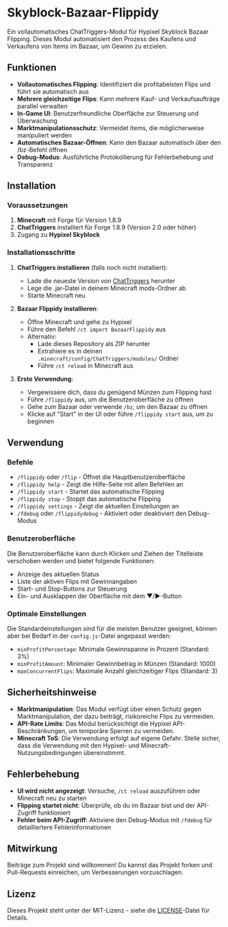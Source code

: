 # Skyblock-Bazaar-Flippidy

Ein vollautomatisches ChatTriggers-Modul für Hypixel Skyblock Bazaar Flipping. Dieses Modul automatisiert den Prozess des Kaufens und Verkaufens von Items im Bazaar, um Gewinn zu erzielen.

## Funktionen

- **Vollautomatisches Flipping**: Identifiziert die profitabelsten Flips und führt sie automatisch aus
- **Mehrere gleichzeitige Flips**: Kann mehrere Kauf- und Verkaufsaufträge parallel verwalten
- **In-Game UI**: Benutzerfreundliche Oberfläche zur Steuerung und Überwachung
- **Marktmanipulationsschutz**: Vermeidet Items, die möglicherweise manipuliert werden
- **Automatisches Bazaar-Öffnen**: Kann den Bazaar automatisch über den /bz-Befehl öffnen
- **Debug-Modus**: Ausführliche Protokollierung für Fehlerbehebung und Transparenz

## Installation

### Voraussetzungen

1. **Minecraft** mit Forge für Version 1.8.9
2. **ChatTriggers** installiert für Forge 1.8.9 (Version 2.0 oder höher)
3. Zugang zu **Hypixel Skyblock**

### Installationsschritte

1. **ChatTriggers installieren** (falls noch nicht installiert):
   - Lade die neueste Version von [ChatTriggers](https://www.chattriggers.com/) herunter
   - Lege die .jar-Datei in deinem Minecraft mods-Ordner ab
   - Starte Minecraft neu

2. **Bazaar Flippidy installieren**:
   - Öffne Minecraft und gehe zu Hypixel
   - Führe den Befehl `/ct import BazaarFlippidy` aus
   - Alternativ:
     - Lade dieses Repository als ZIP herunter
     - Extrahiere es in deinen `.minecraft/config/ChatTriggers/modules/` Ordner
     - Führe `/ct reload` in Minecraft aus

3. **Erste Verwendung**:
   - Vergewissere dich, dass du genügend Münzen zum Flipping hast
   - Führe `/flippidy` aus, um die Benutzeroberfläche zu öffnen
   - Gehe zum Bazaar oder verwende `/bz`, um den Bazaar zu öffnen
   - Klicke auf "Start" in der UI oder führe `/flippidy start` aus, um zu beginnen

## Verwendung

### Befehle

- `/flippidy` oder `/flip` - Öffnet die Hauptbenutzeroberfläche
- `/flippidy help` - Zeigt die Hilfe-Seite mit allen Befehlen an
- `/flippidy start` - Startet das automatische Flipping
- `/flippidy stop` - Stoppt das automatische Flipping
- `/flippidy settings` - Zeigt die aktuellen Einstellungen an
- `/fdebug` oder `/flippidydebug` - Aktiviert oder deaktiviert den Debug-Modus

### Benutzeroberfläche

Die Benutzeroberfläche kann durch Klicken und Ziehen der Titelleiste verschoben werden und bietet folgende Funktionen:

- Anzeige des aktuellen Status
- Liste der aktiven Flips mit Gewinnangaben
- Start- und Stop-Buttons zur Steuerung
- Ein- und Ausklappen der Oberfläche mit dem ▼/▶-Button

### Optimale Einstellungen

Die Standardeinstellungen sind für die meisten Benutzer geeignet, können aber bei Bedarf in der `config.js`-Datei angepasst werden:

- `minProfitPercentage`: Minimale Gewinnspanne in Prozent (Standard: 3%)
- `minProfitAmount`: Minimaler Gewinnbetrag in Münzen (Standard: 1000)
- `maxConcurrentFlips`: Maximale Anzahl gleichzeitiger Flips (Standard: 3)

## Sicherheitshinweise

- **Marktmanipulation**: Das Modul verfügt über einen Schutz gegen Marktmanipulation, der dazu beiträgt, risikoreiche Flips zu vermeiden.
- **API-Rate Limits**: Das Modul berücksichtigt die Hypixel API-Beschränkungen, um temporäre Sperren zu vermeiden.
- **Minecraft ToS**: Die Verwendung erfolgt auf eigene Gefahr. Stelle sicher, dass die Verwendung mit den Hypixel- und Minecraft-Nutzungsbedingungen übereinstimmt.

## Fehlerbehebung

- **UI wird nicht angezeigt**: Versuche, `/ct reload` auszuführen oder Minecraft neu zu starten
- **Flipping startet nicht**: Überprüfe, ob du im Bazaar bist und der API-Zugriff funktioniert
- **Fehler beim API-Zugriff**: Aktiviere den Debug-Modus mit `/fdebug` für detailliertere Fehlerinformationen

## Mitwirkung

Beiträge zum Projekt sind willkommen! Du kannst das Projekt forken und Pull-Requests einreichen, um Verbesserungen vorzuschlagen.

## Lizenz

Dieses Projekt steht unter der MIT-Lizenz - siehe die [LICENSE](LICENSE)-Datei für Details.